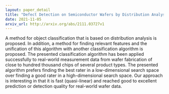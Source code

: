 ```yaml
---
layout: paper_detail
title: "Defect Detection on Semiconductor Wafers by Distribution Analysis"
date: 2021-11-05
arxiv_url: http://arxiv.org/abs/2111.03727v1
---
```


A method for object classification that is based on distribution analysis is proposed. In addition, a method for finding relevant features and the unification of this algorithm with another classification algorithm is proposed. The presented classification algorithm has been applied successfully to real-world measurement data from wafer fabrication of close to hundred thousand chips of several product types. The presented algorithm prefers finding the best rater in a low-dimensional search space over finding a good rater in a high-dimensional search space. Our approach is interesting in that it is fast (quasi-linear) and reached good to excellent prediction or detection quality for real-world wafer data.
